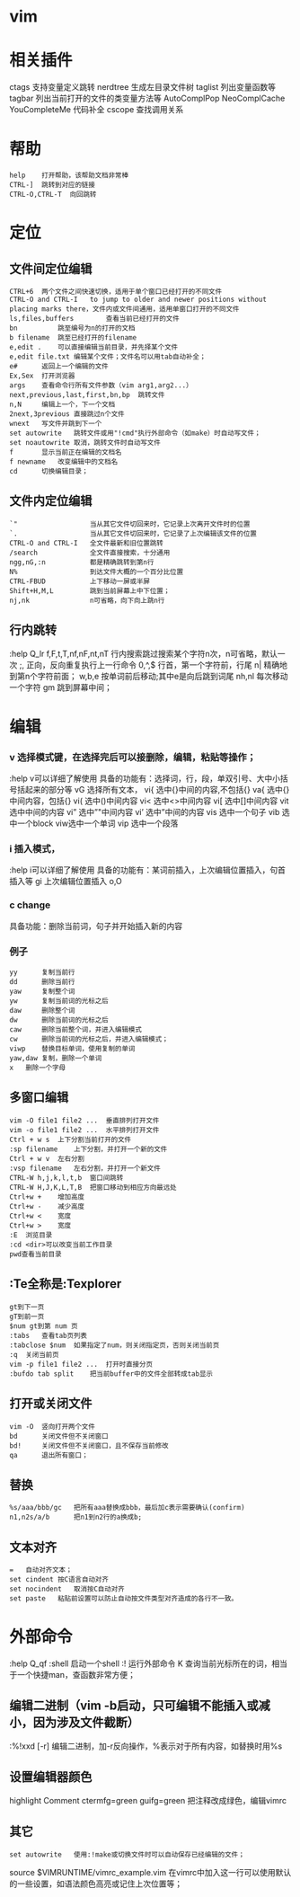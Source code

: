 
vim
=================================

相关插件
=================================
ctags		支持变量定义跳转
nerdtree	生成左目录文件树
taglist		列出变量函数等
tagbar		列出当前打开的文件的类变量方法等
AutoComplPop NeoComplCache YouCompleteMe	代码补全
cscope		查找调用关系

帮助
=================================
	help	打开帮助，该帮助文档非常棒
	CTRL-]	跳转到对应的链接
	CTRL-O,CTRL-T  向回跳转

定位
=================================
文件间定位编辑
----------------------------
	CTRL+6	两个文件之间快速切换，适用于单个窗口已经打开的不同文件
	CTRL-O and CTRL-I 	to jump to older and newer positions without placing marks there，文件内或文件间通用，适用单窗口打开的不同文件
	ls,files,buffers		查看当前已经打开的文件
	bn 			跳至编号为n的打开的文档
	b filename	跳至已经打开的filename
	e,edit .	可以直接编辑当前目录，并先择某个文件
	e,edit file.txt	编辑某个文件；文件名可以用tab自动补全；
	e#		返回上一个编辑的文件
	Ex,Sex	打开浏览器
	args	查看命令行所有文件参数（vim arg1,arg2...）
	next,previous,last,first,bn,bp	跳转文件
	n,N		编辑上一个，下一个文档
	2next,3previous	直接跳过n个文件
	wnext	写文件并跳到下一个
	set autowrite	跳转文件或用"!cmd"执行外部命令（如make）时自动写文件；
	set noautowrite	取消，跳转文件时自动写文件
	f 		显示当前正在编辑的文档名
	f newname	改变编辑中的文档名
	cd		切换编辑目录；
	
文件内定位编辑
----------------------------
	`"					当从其它文件切回来时，它记录上次离开文件时的位置
	`.					当从其它文件切回来时，它记录了上次编辑该文件的位置
	CTRL-O and CTRL-I	全文件最新和旧位置跳转
	/search				全文件直接搜索，十分通用
	ngg,nG,:n			都是精确跳转到第n行
	N%					到达文件大概的一个百分比位置
	CTRL-FBUD			上下移动一屏或半屏
	Shift+H,M,L			跳到当前屏幕上中下位置；
	nj,nk				n可省略，向下向上跳n行
	
行内跳转
----------------------------
:help Q_lr
	f,F,t,T,nf,nF,nt,nT			行内搜索跳过搜索某个字符n次，n可省略，默认一次
	;,				正向，反向重复执行上一行命令
	0,^,$			行首，第一个字符前，行尾
	n|				精确地到第n个字符前面；
	w,b,e			按单词前后移动;其中e是向后跳到词尾
	nh,nl				每次移动一个字符
	gm				跳到屏幕中间；


	
编辑
=================================
### v		选择模式键，在选择完后可以接删除，编辑，粘贴等操作；
:help v可以详细了解使用
具备的功能有：选择词，行，段，单双引号、大中小括号括起来的部分等
	vG		选择所有文本，
	vi{ 选中{}中间的内容,不包括{}
	va{ 选中{}中间内容，包括{}
	vi( 选中()中间内容
	vi< 选中<>中间内容
	vi[ 选中[]中间内容
	vit 选中中间的内容
	vi” 选中”"中间内容
	vi’ 选中”中间的内容
	vis 选中一个句子
	vib 选中一个block
	viw选中一个单词
	vip 选中一个段落
	
### i		插入模式，
:help i可以详细了解使用
具备的功能有：某词前插入，上次编辑位置插入，句首插入等
	gi		上次编辑位置插入
	o,O
	
### c		change
具备功能：删除当前词，句子并开始插入新的内容


### 例子
	yy		复制当前行
	dd		删除当前行
	yaw		复制整个词
	yw		复制当前词的光标之后
	daw		删除整个词
	dw		删除当前词的光标之后
	caw		删除当前整个词，并进入编辑模式
	cw		删除当前词的光标之后，并进入编辑模式；
	viwp	替换目标单词，使用复制的单词
	yaw,daw	复制，删除一个单词
	x	删除一个字母
	
	

	
多窗口编辑
----------------------------
	vim -O file1 file2 ...	垂直排列打开文件
	vim -o file1 file2 ...	水平排列打开文件
	Ctrl + w s	上下分割当前打开的文件
	:sp filename	上下分割，并打开一个新的文件
	Ctrl + w v	左右分割
	:vsp filename	左右分割，并打开一个新文件
	CTRL-W h,j,k,l,t,b	窗口间跳转
	CTRL-W H,J,K,L,T,B	把窗口移动到相应方向最远处
	Ctrl+w +	增加高度
	Ctrl+w -	减少高度
	Ctrl+w <	宽度
	Ctrl+w >	宽度
	:E	浏览目录
	:cd <dir>可以改变当前工作目录
	pwd查看当前目录
	
:Te全称是:Texplorer
----------------------------
	gt到下一页
	gT到前一页
	$num gt到第 num 页
	:tabs	查看tab页列表
	:tabclose $num	如果指定了num，则关闭指定页，否则关闭当前页
	:q	关闭当前页
	vim -p file1 file2 ...	打开时直接分页
	:bufdo tab split	把当前buffer中的文件全部转成tab显示

打开或关闭文件
----------------------------
	vim -O	竖向打开两个文件
	bd		关闭文件但不关闭窗口
	bd!		关闭文件但不关闭窗口，且不保存当前修改
	qa		退出所有窗口；
	
	
替换
----------------------------
	%s/aaa/bbb/gc	把所有aaa替换成bbb，最后加c表示需要确认(confirm)
	n1,n2s/a/b 		把n1到n2行的a换成b;
	
	
文本对齐
----------------------------
	=	自动对齐文本；
	set cindent	按C语言自动对齐
	set nocindent	取消按C自动对齐
	set paste	粘贴前设置可以防止自动按文件类型对齐造成的各行不一致。

	
外部命令
=================================
:help Q_qf
	:shell	启动一个shell
	:!		运行外部命令
	K		查询当前光标所在的词，相当于一个快捷man，查函数非常方便；


	
编辑二进制（vim -b启动，只可编辑不能插入或减小，因为涉及文件截断）
----------------------------
:%!xxd [-r]	编辑二进制，加-r反向操作，%表示对于所有内容，如替换时用%s



设置编辑器颜色
----------------------------
highlight Comment ctermfg=green guifg=green	把注释改成绿色，编辑vimrc


其它
----------------------------
	set autowrite	使用:!make或切换文件时可以自动保存已经编辑的文件；
	
	
source $VIMRUNTIME/vimrc_example.vim	在vimrc中加入这一行可以使用默认的一些设置，如语法颜色高亮或记住上次位置等；